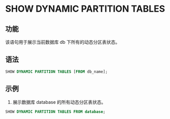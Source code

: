 # SHOW DYNAMIC PARTITION TABLES

## 功能

该语句用于展示当前数据库 db 下所有的动态分区表状态。

## 语法

```sql
SHOW DYNAMIC PARTITION TABLES [FROM db_name];
```

## 示例

1. 展示数据库 database 的所有动态分区表状态。

```sql
SHOW DYNAMIC PARTITION TABLES FROM database;
```
